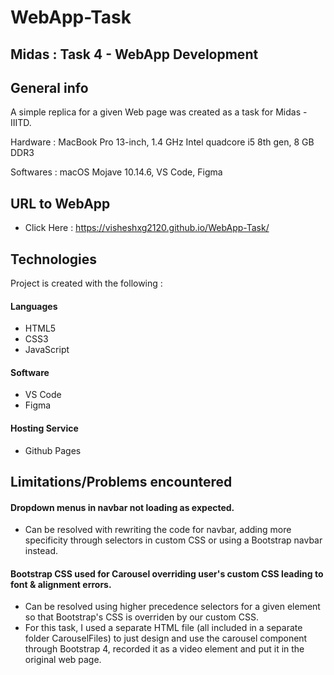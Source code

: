 # WebApp-Task
## Midas : Task 4 - WebApp Development


## General info
A simple replica for a given Web page was created as a task for Midas - IIITD.

Hardware : MacBook Pro 13-inch, 1.4 GHz Intel quadcore i5 8th gen, 8 GB DDR3

Softwares : macOS Mojave 10.14.6, VS Code, Figma

## URL to WebApp
* Click Here : https://visheshxg2120.github.io/WebApp-Task/
	
## Technologies
Project is created with the following :

#### Languages
* HTML5
* CSS3
* JavaScript

#### Software
* VS Code
* Figma

#### Hosting Service
* Github Pages
	
## Limitations/Problems encountered
#### Dropdown menus in navbar not loading as expected.
* Can be resolved with rewriting the code for navbar, adding more specificity through selectors in custom CSS or using a Bootstrap navbar instead.

#### Bootstrap CSS used for Carousel overriding user's custom CSS leading to font & alignment errors.
* Can be resolved using higher precedence selectors for a given element so that Bootstrap's CSS is overriden by our custom CSS.
* For this task, I used a separate HTML file (all included in a separate folder CarouselFiles) to just design and use the carousel component through Bootstrap 4, recorded it as a video element and put it in the original web page.
